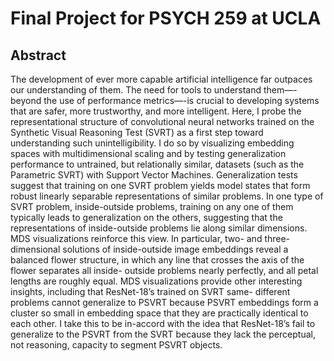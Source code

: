 # Final Project for PSYCH 259 at UCLA

## Abstract
The development of ever more capable artificial intelligence far outpaces our understanding of them. The need for tools to understand them—-beyond the use of performance metrics—-is crucial to developing systems that are safer, more trustworthy, and more intelligent. Here, I probe the representational structure of convolutional neural networks trained on the Synthetic Visual Reasoning Test (SVRT) as a first step toward understanding such unintelligibility. I do so by visualizing embedding spaces with multidimensional scaling and by testing generalization performance to untrained, but relationally similar, datasets (such as the Parametric SVRT) with Support Vector Machines. Generalization tests suggest that training on one SVRT problem yields model states that form robust linearly separable representations of similar problems. In one type of SVRT problem, inside-outside problems, training on any one of them typically leads to generalization on the others, suggesting that the representations of inside-outside problems lie along similar dimensions.
MDS visualizations reinforce this view. In particular, two- and three-dimensional solutions of inside-outside image embeddings reveal a balanced flower structure, in which any line that crosses the axis of the flower separates all inside- outside problems nearly perfectly, and all petal lengths are roughly equal. MDS visualizations provide other interesting insights, including that ResNet-18’s trained on SVRT same- different problems cannot generalize to PSVRT because PSVRT embeddings form a cluster so small in embedding space that they are practically identical to each other. I take this to be in-accord with the idea that ResNet-18’s fail to generalize to the PSVRT from the SVRT because they lack the perceptual, not reasoning, capacity to segment PSVRT objects.
